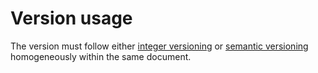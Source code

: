 # Version usage

The version must follow either
[integer versioning](https://docs.oasis-open.org/csaf/csaf/v2.0/csaf-v2.0.html#31112-version-type---semantic-versioning) or
[semantic versioning](https://docs.oasis-open.org/csaf/csaf/v2.0/csaf-v2.0.html#31111-version-type---integer-versioning)
homogeneously within the same document.
